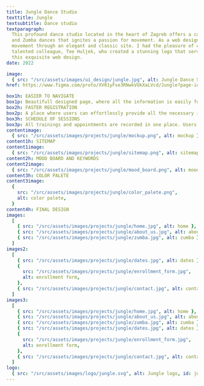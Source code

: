 ```yaml
---
title: Jungle Dance Studio
texttitle: Jungle
textsubtitle: Dance studio
textparagraph:
  This profound dance studio located in the heart of Zagreb offers a captivating blend of classical
  and Zumba dances that ignites a passion for movement. As a web designer, I aimed to capture that
  movement through an elegant and classic site. I had the pleasure of collaborating with my
  talented colleague, Tee Huljek, who created a stunning logo that served as the inspiration for
  this exquisite web design.
date: 2022

image:
  { src: "/src/assets/images/ui_design/jungle.jpg", alt: Jungle Dance Studio }
href: https://www.figma.com/proto/XV01yFse3RNwkVUkXaLVcd/Jungle?page-id=0%3A1&type=designode-id=2-4&viewport=464%2C438%2C0.31&scaling=min-zoom&starting-point-node-id=2%3A4"

box1h: EASIER TO NAVIGATE
box1p: Beautifull designed page, where all the information is easily found. The goal is to ensure a seamless and delightful browsing experience for all visitors.
box2h: FASTER REGISTRATION
box2p: A place where users can effortlessly provide all the necessary information without the need for calls or in-person visits.
box3h: SCHEDULE OF SESSIONS
box3p: All trainings and appointments are recorded in one place. Users can effortlessly combine their schedules and stay updated with any changes.
contentimage:
  { src: "/src/assets/images/projects/jungle/mockup.png", alt: mockup }
content1h: SITEMAP
content1image:
  { src: "/src/assets/images/projects/jungle/sitemap.png", alt: sitemap }
content2h: MOOD BOARD AND KEYWORDS
content2image:
  { src: "/src/assets/images/projects/jungle/mood_board.png", alt: mood board }
content3h: COLOR PALETE
content3image:
  {
    src: "/src/assets/images/projects/jungle/color_palete.png",
    alt: color palete,
  }
content4h: FINAL DESIGN
images:
  [
    { src: "/src/assets/images/projects/jungle/home.jpg", alt: home },
    { src: "/src/assets/images/projects/jungle/about_us.jpg", alt: about us },
    { src: "/src/assets/images/projects/jungle/zumba.jpg", alt: zumba },
  ]
images2:
  [
    { src: "/src/assets/images/projects/jungle/dates.jpg", alt: dates },
    {
      src: "/src/assets/images/projects/jungle/enrollment_form.jpg",
      alt: enrollment form,
    },
    { src: "/src/assets/images/projects/jungle/contact.jpg", alt: contact },
  ]
images3:
  [
    { src: "/src/assets/images/projects/jungle/home.jpg", alt: home },
    { src: "/src/assets/images/projects/jungle/about_us.jpg", alt: about us },
    { src: "/src/assets/images/projects/jungle/zumba.jpg", alt: zumba },
    { src: "/src/assets/images/projects/jungle/dates.jpg", alt: dates },
    {
      src: "/src/assets/images/projects/jungle/enrollment_form.jpg",
      alt: enrollment form,
    },
    { src: "/src/assets/images/projects/jungle/contact.jpg", alt: contact },
  ]
logo:
  { src: "/src/assets/images/logo/jungle.svg", alt: Jungle logo, id: jungle }
---
```

